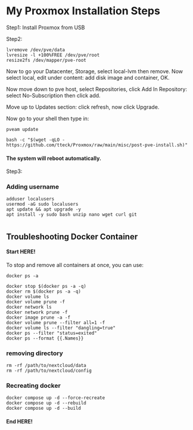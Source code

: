 # My Proxmox Installation Steps


Step1:
Install Proxmox from USB

Step2:
```
lvremove /dev/pve/data
lvresize -l +100%FREE /dev/pve/root
resize2fs /dev/mapper/pve-root
```

Now to go your Datacenter, Storage, select local-lvm then remove.
Now select local, edit under content: add disk image and container, OK.

Now move down to pve host, select Repositories, click Add
In Repository: select No-Subscription then click add.

Move up to Updates section:
click refresh, now click Upgrade.

Now go to your shell then type in:
```
pveam update
```

```
bash -c "$(wget -qLO - https://github.com/tteck/Proxmox/raw/main/misc/post-pve-install.sh)"
```
#### The system will reboot automatically.

Step3:
### Adding username
```
adduser localusers
usermod -aG sudo localusers
apt update && apt upgrade -y
apt install -y sudo bash unzip nano wget curl git 
```

#


## Troubleshooting Docker Container

#### Start HERE!

To stop and remove all containers at once, you can use:
```
docker ps -a
```
```
docker stop $(docker ps -a -q)
docker rm $(docker ps -a -q)
docker volume ls
docker volume prune -f
docker network ls
docker network prune -f
docker image prune -a -f
docker volume prune --filter all=1 -f
docker volume ls --filter "dangling=true"
docker ps --filter "status=exited"
docker ps --format {{.Names}}
```
### removing directory
````
rm -rf /path/to/nextcloud/data
rm -rf /path/to/nextcloud/config
````
### Recreating docker
```
docker compose up -d --force-recreate
docker compose up -d --rebuild
docker compose up -d --build
```
#### End HERE!

